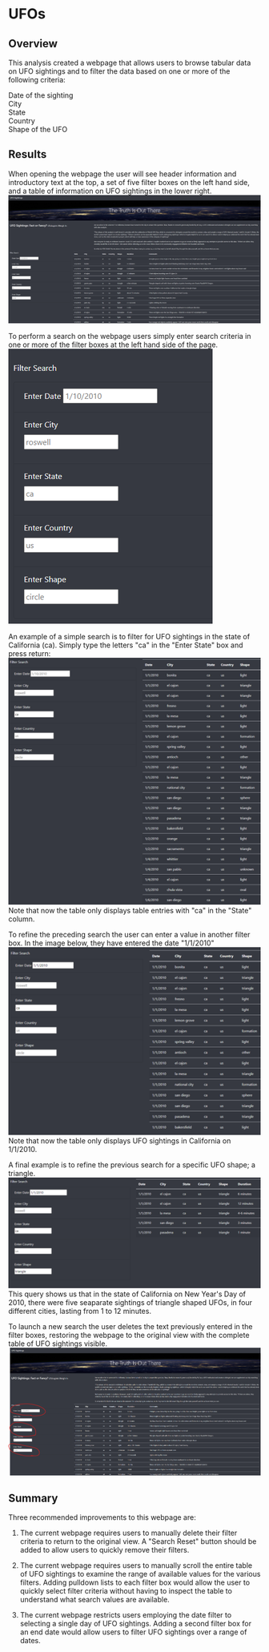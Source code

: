 # UFOs

## Overview

This analysis created a webpage that allows users to browse tabular data on UFO sightings and to filter the data based on one or more  of the following criteria:  

Date of the sighting  
City  
State  
Country  
Shape of the UFO  
 
## Results

When opening the webpage the user will see header information and introductory text at the top, a set of five filter boxes on the left hand side, and a table of information on UFO sightings in the lower right.  
![alt text](https://github.com/benniehana111/UFOs/blob/main/static/images/UFO_sightings_webpage.png)

To perform a search on the webpage users simply enter search criteria in one or more of the filter boxes at the left hand side of the page.
![alt text](https://github.com/benniehana111/UFOs/blob/main/static/images/Filter_boxes.png)

An example of a simple search is to filter for UFO sightings in the state of California (ca). Simply type the letters "ca" in the "Enter State" box and press return:
![alt text](https://github.com/benniehana111/UFOs/blob/main/static/images/CA_search_1.png)
Note that now the table only displays table entries with "ca" in the "State" column.

To refine the preceding search the user can enter a value in another filter box. In the image below, they have entered the date "1/1/2010"
![alt text](https://github.com/benniehana111/UFOs/blob/main/static/images/CA_search_2.png)
Note that now the table only displays UFO sightings in California on 1/1/2010.

A final example is to refine the previous search for a specific UFO shape; a triangle. 
![alt text](https://github.com/benniehana111/UFOs/blob/main/static/images/CA_search_3.png)
This query shows us that in the state of California on New Year's Day of 2010, there were five seaparate sightings of triangle shaped UFOs, in four different cities, lasting from 1 to 12 minutes.

To launch a new search the user deletes the text previously entered in the filter boxes, restoring the webpage to the original view with the complete table of UFO sightings visible.
![alt text](https://github.com/benniehana111/UFOs/blob/main/static/images/UFO_sightings_webpagev2.png)

## Summary

Three recommended improvements to this webpage are:  

1) The current webpage requires users to manually delete their filter criteria to return to the original view. A "Search Reset" button should be added to allow users to quickly remove their filters.  

2) The current webpage requires users to manually scroll the entire table of UFO sightings to examine the range of available values for the various filters. Adding pulldown lists to each filter box would allow the user to quickly select filter criteria without having to inspect the table to understand what search values are available.

3) The current webpage restricts users employing the date filter to selecting a single day of UFO sightings. Adding a second filter box for an end date would allow users to filter UFO sightings over a range of dates.  
